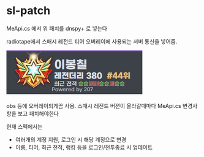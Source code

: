 # sl-patch

MeApi.cs 에서 위 패치를 dnspy+ 로 넣는다

radiotape에서 스매시 레전드 티어 오버레이에 사용되는 서버 통신을 넣어줌.

![preview](/preview.png)

obs 등에 오버레이되게끔 사용. 스매시 레전드 버젼이 올라갈때마다 MeApi.cs 변경사항을 보고 패치해야한다

현재 스펙에서는
- 여러개의 계정 지원, 로그인 시 해당 계정으로 변경
- 이름, 티어, 최근 전적, 랭킹 등을 로그인/전투종료 시 업데이트